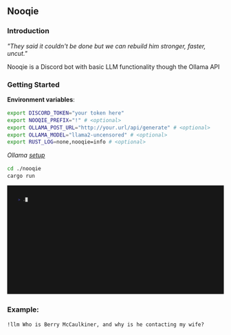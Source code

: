 Nooqie
---

### Introduction
*"They said it couldn't be done but we can rebuild him stronger, faster, uncut."*

Nooqie is a Discord bot with basic LLM functionality though the Ollama API

### Getting Started
**Environment variables**:
```bash
export DISCORD_TOKEN="your token here"
export NOOQIE_PREFIX="!" # <optional>
export OLLAMA_POST_URL="http://your.url/api/generate" # <optional>
export OLLAMA_MODEL="llama2-uncensored" # <optional>
export RUST_LOG=none,nooqie=info # <optional>
```
*Ollama [setup](https://github.com/ollama/ollama)*

```bash
cd ./nooqie
cargo run
```

![example](https://github.com/medixiewreaked/nooqie/blob/main/tapes/example.gif?raw=true)

### Example:
```
!llm Who is Berry McCaulkiner, and why is he contacting my wife?
```
